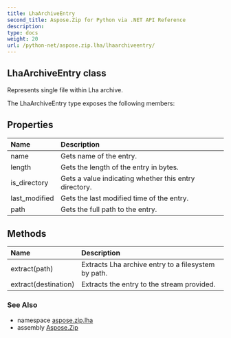 ```yaml
---
title: LhaArchiveEntry
second_title: Aspose.Zip for Python via .NET API Reference
description: 
type: docs
weight: 20
url: /python-net/aspose.zip.lha/lhaarchiveentry/
---
```


## LhaArchiveEntry class

Represents single file within Lha archive.

The LhaArchiveEntry type exposes the following members:
## Properties
| Name | Description |
| :- | :- |
|name|Gets name of the entry.|
|length|Gets the length of the entry in bytes.|
|is_directory|Gets a value indicating whether this entry directory.|
|last_modified|Gets the last modified time of the entry.|
|path|Gets the full path to the entry.|
## Methods
| Name | Description |
| :- | :- |
|extract(path)|Extracts Lha archive entry to a filesystem by path.|
|extract(destination)|Extracts the entry to the stream provided.|

### See Also

* namespace [aspose.zip.lha](/zip/python-net/aspose.zip.lha/)
* assembly [Aspose.Zip](/zip/python-net/)

